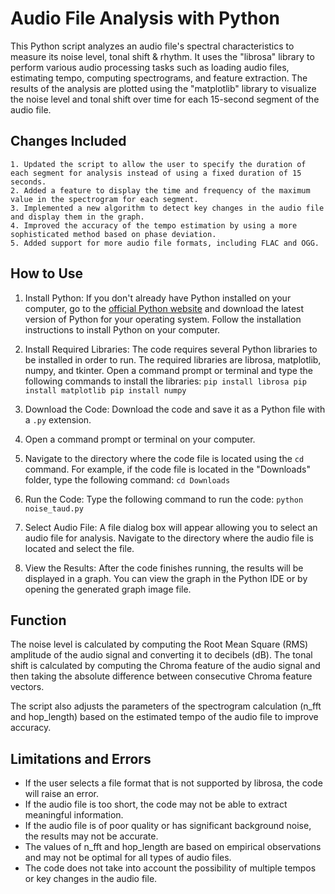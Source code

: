 # Audio File Analysis with Python

This Python script analyzes an audio file's spectral characteristics to measure its noise level, tonal shift & rhythm. It uses the "librosa" library to perform various audio processing tasks such as loading audio files, estimating tempo, computing spectrograms, and feature extraction. The results of the analysis are plotted using the "matplotlib" library to visualize the noise level and tonal shift over time for each 15-second segment of the audio file.

## Changes Included

    1. Updated the script to allow the user to specify the duration of each segment for analysis instead of using a fixed duration of 15 seconds.
    2. Added a feature to display the time and frequency of the maximum value in the spectrogram for each segment.
    3. Implemented a new algorithm to detect key changes in the audio file and display them in the graph.
    4. Improved the accuracy of the tempo estimation by using a more sophisticated method based on phase deviation.
    5. Added support for more audio file formats, including FLAC and OGG.

## How to Use

1. Install Python: If you don't already have Python installed on your computer, go to the [official Python website](https://www.python.org/) and download the latest version of Python for your operating system. Follow the installation instructions to install Python on your computer.
2. Install Required Libraries: The code requires several Python libraries to be installed in order to run. The required libraries are librosa, matplotlib, numpy, and tkinter. Open a command prompt or terminal and type the following commands to install the libraries:
`pip install librosa
pip install matplotlib
pip install numpy`
3. Download the Code: Download the code and save it as a Python file with a `.py` extension.
4. Open a command prompt or terminal on your computer.
5. Navigate to the directory where the code file is located using the `cd` command. For example, if the code file is located in the "Downloads" folder, type the following command: `cd Downloads`
6. Run the Code: Type the following command to run the code: `python noise_taud.py`

7. Select Audio File: A file dialog box will appear allowing you to select an audio file for analysis. Navigate to the directory where the audio file is located and select the file.
8. View the Results: After the code finishes running, the results will be displayed in a graph. You can view the graph in the Python IDE or by opening the generated graph image file.

## Function

The noise level is calculated by computing the Root Mean Square (RMS) amplitude of the audio signal and converting it to decibels (dB). The tonal shift is calculated by computing the Chroma feature of the audio signal and then taking the absolute difference between consecutive Chroma feature vectors.

The script also adjusts the parameters of the spectrogram calculation (n_fft and hop_length) based on the estimated tempo of the audio file to improve accuracy.

## Limitations and Errors

- If the user selects a file format that is not supported by librosa, the code will raise an error.
- If the audio file is too short, the code may not be able to extract meaningful information.
- If the audio file is of poor quality or has significant background noise, the results may not be accurate.
- The values of n_fft and hop_length are based on empirical observations and may not be optimal for all types of audio files.
- The code does not take into account the possibility of multiple tempos or key changes in the audio file.
